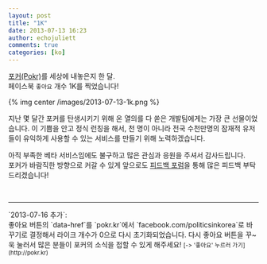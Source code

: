 ```yaml
---
layout: post
title: "1K"
date: 2013-07-13 16:23
author: echojuliett
comments: true
categories: [ko]
---
```


[포커(Pokr)](http://pokr.kr)를 세상에 내놓은지 한 달.<br>
페이스북 `좋아요` 개수 1K를 찍었습니다!<!-- more -->

{% img center /images/2013-07-13-1k.png %}

지난 몇 달간 포커를 탄생시키기 위해 온 열의를 다 쏟은 개발팀에게는 가장 큰 선물이었습니다. 이 기쁨을 안고 정식 런칭을 해서, 천 명이 아니라 전국 수천만명의 잠재적 유저들이 유익하게 사용할 수 있는 서비스를 만들기 위해 노력하겠습니다.

아직 부족한 베타 서비스임에도 불구하고 많은 관심과 응원을 주셔서 감사드립니다.<br>
포커가 바람직한 방향으로 커갈 수 있게 앞으로도 [피드백 포럼](http://teampopong.uservoice.com)을 통해 많은 피드백 부탁드리겠습니다!

<br>
<hr>
`2013-07-16 추가`:<br>
좋아요 버튼의 `data-href`를 `pokr.kr`에서 `facebook.com/politicsinkorea`로 바꾸기로 결정해서 라이크 개수가 0으로 다시 초기화되었습니다. 다시 좋아요 버튼을 꾸~욱 눌러서 많은 분들이 포커의 소식을 접할 수 있게 해주세요! <small>[-> '좋아요' 누르러 가기](http://pokr.kr)</small>
